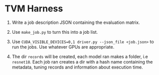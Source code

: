 # TVM Harness

1. Write a job description JSON containing the evaluation matrix.

2. Use `make_job.py` to turn this into a job list.

3. Use `CUDA_VISIBLE_DEVICES=0,1 driver.py --json_file <job.json>` to run the jobs. Use whatever GPUs are appropriate.

4. The dir `records` will be created, each model ran makes a folder, i.e `resnet18`. Each job ran creates a dir with a hash name containing the metadata, tuning records and information about execution time.